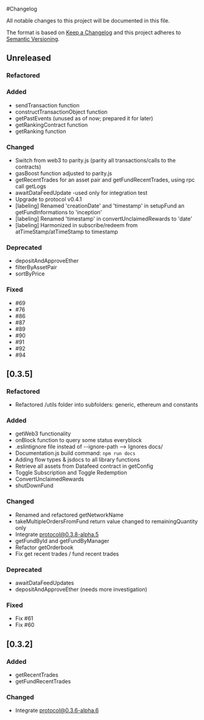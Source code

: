 #Changelog

All notable changes to this project will be documented in this file.

The format is based on [Keep a Changelog](http://keepachangelog.com/en/1.0.0/)
and this project adheres to [Semantic Versioning](http://semver.org/spec/v2.0.0.html).


## Unreleased

### Refactored

### Added

* sendTransaction function
* constructTransactionObject function
* getPastEvents (unused as of now; prepared it for later)
* getRankingContract function
* getRanking function

### Changed

* Switch from web3 to parity.js (parity all transactions/calls to the contracts)
* gasBoost function adjusted to parity.js
* getRecentTrades for an asset pair and getFundRecentTrades, using rpc call getLogs
* awaitDataFeedUpdate -used only for integration test
* Upgrade to protocol v0.4.1
* [labeling] Renamed 'creationDate' and 'timestamp' in setupFund an getFundInformations to 'inception'
* [labeling] Renamed 'timestamp' in convertUnclaimedRewards to 'date'
* [labeling] Harmonized in subscribe/redeem from atTimeStamp/atTimeStamp to timestamp

### Deprecated

* depositAndApproveEther
* filterByAssetPair
* sortByPrice

### Fixed
* #69
* #76
* #86
* #87
* #89
* #90
* #91
* #92
* #94

## [0.3.5]

### Refactored

* Refactored /utils folder into subfolders: generic, ethereum and constants

### Added

* getWeb3 functionality
* onBlock function to query some status everyblock
* .eslintignore file instead of --ignore-path --> Ignores docs/
* Documentation.js build command: `npm run docs`
* Adding flow types & jsdocs to all library functions
* Retrieve all assets from Datafeed contract in getConfig
* Toggle Subscription and Toggle Redemption
* ConvertUnclaimedRewards
* shutDownFund

### Changed

* Renamed and refactored getNetworkName
* takeMultipleOrdersFromFund return value changed to remainingQuantity only
* Integrate protocol@0.3.8-alpha.5
* getFundById and getFundByManager
* Refactor getOrderbook
* Fix get recent trades / fund recent trades

### Deprecated

* awaitDataFeedUpdates
* depositAndApproveEther (needs more investigation)

### Fixed

* Fix #61
* Fix #60


## [0.3.2]

### Added
- getRecentTrades
- getFundRecentTrades

### Changed
- Integrate protocol@0.3.6-alpha.6
